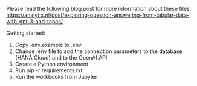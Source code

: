 Please read the following blog post for more information about these files:
https://analytix.nl/post/exploring-question-answering-from-tabular-data-with-gpt-3-and-tapas/


Getting started:

1. Copy .env.example to .env
2. Change .env file to add the connection parameters to the database (HANA Cloud) and to the OpenAI API
3. Create a Python environment
4. Run pip -r requirements.txt
5. Run the workbooks from Jupyter
